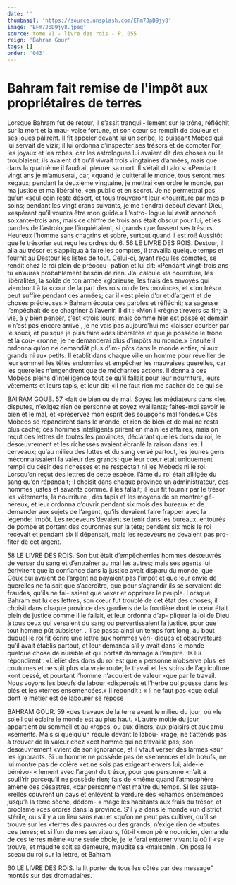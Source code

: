```yaml
---
date: ''
thumbnail: 'https://source.unsplash.com/EFm7JpD9jy8'
image: 'EFm7JpD9jy8.jpeg'
source: tome VI - livre des rois - P. 055
reign: 'Bahram Gour'
tags: []
order: '043'
---
```


# Bahram fait remise de l'impôt aux propriétaires de terres

Lorsque Bahram fut de retour, il s’assit tranquil-
lement sur le trône, réfléchit sur la mort et la mau-
vaise fortune, et son cœur se remplit de douleur et
ses joues pâlirent. Il fit appeler devant lui un scribe,
le puissant Mobed qui lui servait de vizir; il lui ordonna d’inspecter ses trésors et de compter l’or,
les joyaux et les robes, car les astrologues lui avaient
dit des choses qui le troublaient: ils avaient dit qu’il vivrait trois vingtaines d’années, mais que dans
la quatrième il faudrait pleurer sa mort. Il s’était
dit alors: «Pendant vingt ans je m’amuserai, car,
«quand je quitterai le monde, tous seront mes «égaux; pendant la deuxième vingtaine, je mettrai
«en ordre le monde, par ma justice et ma libéralité,
«en public et en secret. Je ne permettrai pas qu’un «seul coin reste désert, et tous trouveront leur «nourriture par mes p soins; pendant les vingt crans suivants, je me tiendrai debout devant Dieu, «espérant qu’il voudra être mon guide.» L’astro-
logue lui avait annoncé soixante-trois ans, mais ce chiffre de trois ans était obscur pour lui, et les paroles de l’astrologue l’inquiétaient, si grands que fussent ses trésors. Heureux l’homme sans chagrins
et sobre, surtout quand il est roi!
Aussitôt que le trésorier eut reçu les ordres du 6.
56 LE LIVRE DES ROIS. Destour, il alla au trésor et s’appliqua à faire les
comptes, il travailla quelque temps et fournit au
Destour les listes de tout. Celui-ci, ayant reçu les
comptes, se rendit chez le roi plein de préoccu-
pation et lui dit: «Pendant vingt-trois ans tu «n’auras prôbahlement besoin de rien. J’ai calculé
«la nourriture, les libéralités, la solde de ton armée «glorieuse, les frais des envoyés qui viendront à ta
«cour de la part des rois ou de tes provinces, et «ton trésor peut suffire pendant ces années; car il
«est plein d’or et d’argent et de choses précieuses.»
Bahram écouta ces paroles et réfléchit; sa sagesse
l’empêchait de se chagriner à l’avenir. Il dit : «Mon
l «règne tirevers sa fin; la vie, à y bien penser, c’est
«trois jours; mais comme hier est passé et demain « n’est pas encore arrivé , je ne vais pas aujourd’hui me
«laisser courber par le souci, et puisque je puis faire «des libéralités et que je possède le trône et la cou- «ronne, je ne demanderai plus d’impôts au monde.»
Ensuite il ordonna qu’on ne demandât plus d’im-
pôts dans le monde entier, ni aux grands ni aux petits. Il établit dans chaque ville un homme pour réveiller de leur sommeil les têtes endormies et empêcher les mauvaises querelles, car les querelles n’engendrent que de méchantes actions. Il donna à
ces Mobeds pleins d’intelligence tout ce qu’il fallait
pour leur nourriture, leurs vêtements et leurs tapis, et leur dit: «Il ne faut rien me cacher de ce qui se

BAllRAM GOUB. 57 «fait de bien ou de mal. Soyez les médiateurs dans
«les disputes, n’exigez rien de personne et soyez «vaillants; faites-moi savoir le bien et le mal, et «préservez mon esprit des soupçons mal fondés.»
Ces Mobeds se répandirent dans le monde, et rien de bien et de mal ne resta plus caché; ces hommes intelligents prirent en main les affaires, mais on reçut des lettres de toutes les provinces,
déclarant que les dons du roi, le désœuvrement et
les richesses avaient ébranlé la raison dans les. I cerveaux; qu’au milieu des luttes et du sang versé
partout, les jeunes gens méconnaissaient la valeur des grands; que leur cœur était uniquement rempli du désir des richesses et ne respectait ni les Mobeds ni le roi. Lorsqu’on reçut des lettres de cette espèce. l’âme du roi était alliigée du sang qu’on répandait;
il choisit dans chaque province un administrateur, des hommes justes et savants comme. il les fallait; il leur fit fournir par le trésor les vêtements, la nourriture , des tapis et les moyens de se montrer gé- néreux, et leur ordonna d’ouvrir pendant six mois
des bureaux et de demander aux sujets de l’argent, qu’ils devaient faire frapper avec la légende: impôt.
Les receveurs’devaient se tenir dans les bureaux, entourés de pompe et portant des couronnes sur la tête; pendant six mois le roi recevait et pendant six il dépensait, mais les receveurs ne devaient pas pro- fiter de cet argent.

58 LE LIVRE DES ROIS. Son but était d’empêcherrles hommes désœuvrés
de verser du sang et d’entraîner au mal les autres;
mais ses agents lui écrivirent que la confiance dans
la justice avait disparu du monde, que Ceux qui avaient de l’argent ne payaient pas l’impôt et que leur
envie de querelles ne faisait que s’accroître, que pour
s’agrandir ils se servaient de fraudes, qu’ils ne fai-
saient que vexer et opprimer le peuple. Lorsque Bahram eut lu ces lettres, son cœur fut troublé de
cet état des choses; il choisit dans chaque province des gardiens de la frontière dont le cœur était plein
de justice comme il le fallait, et leur ordonna d’ap- pliquer la loi de Dieu à tous ceux qui versaient du sang ou pervertissaient la justice, pour que tout
homme pût subsister. .
Il se passa ainsi un temps fort long, au bout
duquel le roi fit écrire une lettre aux hommes véri- diques et observateurs qu’il avait établis partout, et leur demanda s’il y avait dans le monde quelque chose de nuisible et qui portait dommage à l’empire. Ils lui répondirent : «L’elïet des dons du roi est que
« personne n’observe plus les coutumes et ne suit plus «la vraie route; le travail et les soins de l’agriculture «ont cessé, et pourtant l’homme n’acquiert de valeur
«que par le travail. Nous voyons les bœufs de labour «dispersés et l’herbe qui pousse dans les blés et les
«terres ensemencées.» Il répondit : « Il ne faut pas «que celui dont le métier est de labourer se repose

BAHRAM GOUR. 59 «des travaux de la terre avant le milieu du jour, où
«le soleil qui éclaire le monde est au plus haut. «L’autre moitié du jour appartient au sommeil et au
«repos, ou aux dîners, aux plaisirs et aux amu- «sements. Mais si quelqu’un recule devant le labou- «rage, ne t’attends pas à trouver de la valeur chez
«cet homme qui ne travaille pas; son désœuvrement «vient de son ignorance, et il vfaut verser des larmes «sur les ignorants. Si un homme ne possède pas de «semences et de bœufs, ne lui montre pas de colère «et ne sois pas exigeant envers lui; aide-le bénévo-
« lement avec l’argent du trésor, pour que personne
«n’ait à souII’rir parcequ’il ne possède rien; fais de
«même quand l’atmosphère amène des désastres,
«car personne n’est maître du temps. Si les saute-
«relles couvrent un pays et enlèvent la verdure des «champs ensemencés jusqu’à la terre sèche, dédom-
« mage les habitants aux frais du trésor, et proclame «ces ordres dans la province. S’il y a dans le monde «un district stérile, ou s’il y a un lieu sans eau et «qu’on ne peut pas cultiver, qu’il se trouve sur les «terres des pauvres ou des grands, n’exige rien de «toutes ces terres; et si l’un de mes serviteurs, fût-il «mon père nourricier, demande de ces terres même «une seule obole, je le ferai enterrer vivant la où il «se trouve, et maudite soit sa demeure, maudite sa «maisonln .
On posa le sceau du roi sur la lettre, et Bahram

60 LE LIVRE DES ROIS.
la lit porter de tous les côtés par des message" montés
sur des dromadaires.
